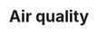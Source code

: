 ---
title: Air quality
longTitle: 'Air quality'
tags:
- gccommon
french:
- "[[Qualite de lair]]"
usedFor:
- "[[Air quality monitoring]]"
---